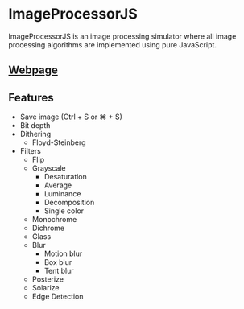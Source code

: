 # ImageProcessorJS

ImageProcessorJS is an image processing simulator where all image processing algorithms are implemented using pure JavaScript.

## [Webpage](https://erendo.github.io/image-processor-js/)

## Features
* Save image (Ctrl + S or &#8984; + S)
* Bit depth
* Dithering
    * Floyd-Steinberg
* Filters
    * Flip
    * Grayscale
        * Desaturation
        * Average
        * Luminance
        * Decomposition
        * Single color
    * Monochrome
    * Dichrome
    * Glass
    * Blur
        * Motion blur
        * Box blur
        * Tent blur
    * Posterize
    * Solarize
    * Edge Detection
